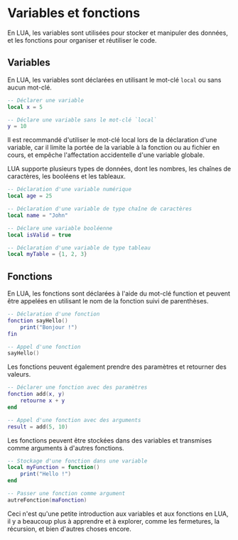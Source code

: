 # Variables et fonctions

En LUA, les variables sont utilisées pour stocker et manipuler des données, et les fonctions pour organiser et réutiliser le code.

## Variables
En LUA, les variables sont déclarées en utilisant le mot-clé `local` ou sans aucun mot-clé.
```lua
-- Déclarer une variable
local x = 5

-- Déclare une variable sans le mot-clé `local`
y = 10
```
Il est recommandé d'utiliser le mot-clé local lors de la déclaration d'une variable, car il limite la portée de la variable à la fonction ou au fichier en cours, et empêche l'affectation accidentelle d'une variable globale.

LUA supporte plusieurs types de données, dont les nombres, les chaînes de caractères, les booléens et les tableaux.
```lua
-- Déclaration d'une variable numérique
local age = 25

-- Déclaration d'une variable de type chaîne de caractères
local name = "John"

-- Déclare une variable booléenne
local isValid = true

-- Déclaration d'une variable de type tableau
local myTable = {1, 2, 3}
```
## Fonctions
En LUA, les fonctions sont déclarées à l'aide du mot-clé function et peuvent être appelées en utilisant le nom de la fonction suivi de parenthèses.
```lua
-- Déclaration d'une fonction
fonction sayHello()
    print("Bonjour !")
fin

-- Appel d'une fonction
sayHello()
```
Les fonctions peuvent également prendre des paramètres et retourner des valeurs.
```lua
-- Déclarer une fonction avec des paramètres
fonction add(x, y)
    retourne x + y
end

-- Appel d'une fonction avec des arguments
result = add(5, 10)
```
Les fonctions peuvent être stockées dans des variables et transmises comme arguments à d'autres fonctions.
```lua
-- Stockage d'une fonction dans une variable
local myFunction = function()
    print("Hello !")
end

-- Passer une fonction comme argument
autreFonction(maFonction)
```
Ceci n'est qu'une petite introduction aux variables et aux fonctions en LUA, il y a beaucoup plus à apprendre et à explorer, comme les fermetures, la récursion, et bien d'autres choses encore.